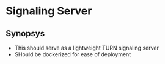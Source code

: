 # Signaling Server



## Synopsys

- This should serve as a lightweight TURN signaling server
- SHould be dockerized for ease of deployment 
